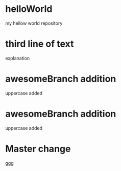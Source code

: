 # helloWorld
my hellow world repository
# third line of text
explanation
# awesomeBranch addition
uppercase added

# awesomeBranch addition
uppercase added
# Master change
ggg
